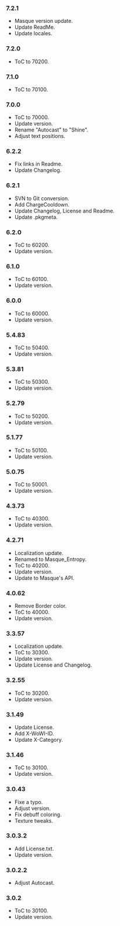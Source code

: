 ### 7.2.1 ###

- Masque version update.
- Update ReadMe.
- Update locales.

### 7.2.0 ###

- ToC to 70200.

### 7.1.0 ###

- ToC to 70100.

### 7.0.0 ###

- ToC to 70000.
- Update version.
- Rename "Autocast" to "Shine".
- Adjust text positions.

### 6.2.2 ###

- Fix links in Readme.
- Update Changelog.

### 6.2.1 ###

- SVN to Git conversion.
- Add ChargeCooldown.
- Update Changelog, License and Readme.
- Update .pkgmeta.

### 6.2.0 ###

- ToC to 60200.
- Update version.

### 6.1.0 ###

- ToC to 60100.
- Update version.

### 6.0.0 ###

- ToC to 60000.
- Update version.

### 5.4.83 ###

- ToC to 50400.
- Update version.

### 5.3.81 ###

- ToC to 50300.
- Update version.

### 5.2.79 ###

- ToC to 50200.
- Update version.

### 5.1.77 ###

- ToC to 50100.
- Update version.

### 5.0.75 ###

- ToC to 50001.
- Update version.

### 4.3.73 ###

- ToC to 40300.
- Update version.

### 4.2.71 ###

- Localization update.
- Renamed to Masque_Entropy.
- ToC to 40200.
- Update version.
- Update to Masque's API.

### 4.0.62 ###

- Remove Border color.
- ToC to 40000.
- Update version.

### 3.3.57 ###

- Localization update.
- ToC to 30300.
- Update version.
- Update License and Changelog.

### 3.2.55 ###

- ToC to 30200.
- Update version.

### 3.1.49 ###

- Update License.
- Add X-WoWI-ID.
- Update X-Category.

### 3.1.46 ###

- ToC to 30100.
- Update version.

### 3.0.43 ###

- Fixe a typo.
- Adjust version.
- Fix debuff coloring.
- Texture tweaks.

### 3.0.3.2 ###

- Add License.txt.
- Update version.

### 3.0.2.2 ###

- Adjust Autocast.

### 3.0.2 ###

- ToC to 30100.
- Update version.
